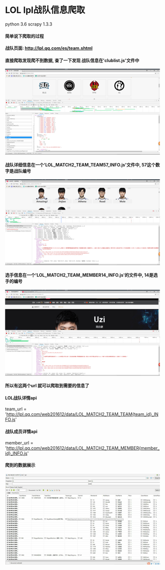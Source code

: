 
# LOL lpl战队信息爬取
python 3.6
scrapy 1.3.3


#### 简单说下爬取的过程
#### 战队页面: http://lpl.qq.com/es/team.shtml

#### 直接爬取发现爬不到数据, 查了一下发现 战队信息在'clublist.js'文件中
![python](https://github.com/srp527/LPL/blob/master/lol/images/lol0.png)

#### 战队详细信息在一个'LOL_MATCH2_TEAM_TEAM57_INFO.js'文件中, 57这个数字是战队编号
![python](https://github.com/srp527/LPL/blob/master/lol/images/lol1.png)


#### 选手信息在一个'LOL_MATCH2_TEAM_MEMBER14_INFO.js'的文件中, 14是选手的编号
![python](https://github.com/srp527/LPL/blob/master/lol/images/lol2.png)

#### 所以有这两个url 就可以爬取到需要的信息了
#### LOL战队详情api
team_url = 'http://lpl.qq.com/web201612/data/LOL_MATCH2_TEAM_TEAM{team_id}_INFO.js'
#### 战队成员详情api
member_url = 'http://lpl.qq.com/web201612/data/LOL_MATCH2_TEAM_MEMBER{member_id}_INFO.js'



#### 爬到的数据展示
![python](https://github.com/srp527/LPL/blob/master/lol/images/lol.png)
